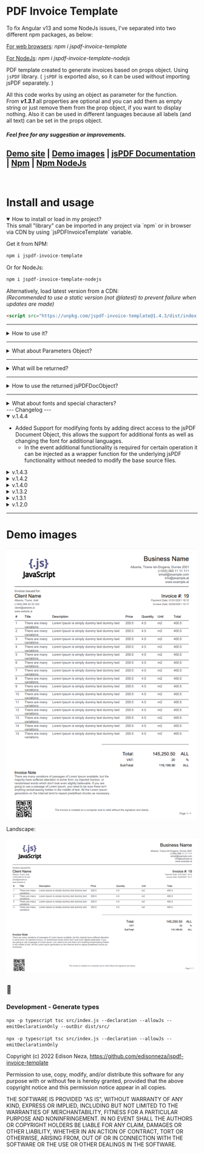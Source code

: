# PDF Invoice Template


To fix Angular v13 and some NodeJs issues, I've separated into two different npm packages, as below:

[For web browsers](https://www.npmjs.com/package/jspdf-invoice-template):    <i>npm i jspdf-invoice-template</i>

[For NodeJs](https://www.npmjs.com/package/jspdf-invoice-template-nodejs):    <i>npm i jspdf-invoice-template-nodejs</i>


PDF template created to generate invoices based on props object. Using `jsPDF` library. ( `jsPDF` is exported also, so it can be used without importing jsPDF separately. )

All this code works by using an object as parameter for the function. <br/>
From <i><b>v1.3.1</b></i> all properties are optional and you can add them as empty string or just remove them from the prop object, if you want to display nothing. Also it can be used in different languages because all labels (and all text) can be set in the props object.

<h4><b><i>Feel free for any suggestion or improvements.</i></b></h4>

## [Demo site](https://edisonneza.github.io/jspdf-invoice-template) | [Demo images](#demo-images) | [jsPDF Documentation](http://raw.githack.com/MrRio/jsPDF/master/docs/) | [Npm](https://www.npmjs.com/package/jspdf-invoice-template) | [Npm NodeJs](https://www.npmjs.com/package/jspdf-invoice-template-nodejs) 
<br/>

# Install and usage
<details open>
<summary>How to install or load in my project?</summary>
This small "library" can be imported in any project via `npm` or in browser via CDN by using `jsPDFInvoiceTemplate` variable. 

Get it from NPM:

```sh
npm i jspdf-invoice-template
```
Or for NodeJs:
```sh
npm i jspdf-invoice-template-nodejs
```

Alternatively, load latest version from a CDN:<br/>
<i>(Recommended to use a static version (not @latest) to prevent failure when updates are made)</i>
```html
<script src="https://unpkg.com/jspdf-invoice-template@1.4.3/dist/index.js"></script>
```
</details>
<hr/>

<details>
<summary>How to use it?</summary>

## Usage

You're ready to start creating your invoice PDF document: 

```javascript
//by importing 
import jsPDFInvoiceTemplate from "jspdf-invoice-template";

//or directly in browser
jsPDFInvoiceTemplate.default( propsObject );


//you can either import the `OutputType` const or `jsPDF` class if you want to create another PDF from scratch (without using the template) 
import jsPDFInvoiceTemplate, { OutputType, jsPDF } from "jspdf-invoice-template";

//or directly in browser
const outputTypes = jsPDFInvoiceTemplate.OutputType;
const jsPDF = jsPDFInvoiceTemplate.jsPDF();

jsPDFInvoiceTemplate.default( propsObject );
```
</details>
<hr/>

<details>
<summary>What about Parameters Object?</summary>

## Parameters object

Just edit the props object and call the function, nothing more... 😊

```javascript
const pdfObject = jsPDFInvoiceTemplate(props); //returns number of pages created

//or in browser
var pdfObject = jsPDFInvoiceTemplate.default(props); //returns number of pages created

var props = {
    outputType: OutputType.Save,
    onJsPDFDocCreation?: (jsPDFDoc: jsPDF) => void, //Allows for additional configuration prior to writing among others, adds support for different languages and symbols
    returnJsPDFDocObject: true,
    fileName: "Invoice 2021",
    orientationLandscape: false,
    compress: true,
    logo: {
        src: "https://raw.githubusercontent.com/edisonneza/jspdf-invoice-template/demo/images/logo.png",
        type: 'PNG', //optional, when src= data:uri (nodejs case)
        width: 53.33, //aspect ratio = width/height
        height: 26.66,
        margin: {
            top: 0, //negative or positive num, from the current position
            left: 0 //negative or positive num, from the current position
        }
    },
    stamp: {
        inAllPages: true, //by default = false, just in the last page
        src: "https://raw.githubusercontent.com/edisonneza/jspdf-invoice-template/demo/images/qr_code.jpg",
        type: 'JPG', //optional, when src= data:uri (nodejs case)
        width: 20, //aspect ratio = width/height
        height: 20,
        margin: {
            top: 0, //negative or positive num, from the current position
            left: 0 //negative or positive num, from the current position
        }
    },
    business: {
        name: "Business Name",
        address: "Albania, Tirane ish-Dogana, Durres 2001",
        phone: "(+355) 069 11 11 111",
        email: "email@example.com",
        email_1: "info@example.al",
        website: "www.example.al",
    },
    contact: {
        label: "Invoice issued for:",
        name: "Client Name",
        address: "Albania, Tirane, Astir",
        phone: "(+355) 069 22 22 222",
        email: "client@website.al",
        otherInfo: "www.website.al",
    },
    invoice: {
        label: "Invoice #: ",
        num: 19,
        invDate: "Payment Date: 01/01/2021 18:12",
        invGenDate: "Invoice Date: 02/02/2021 10:17",
        headerBorder: false,
        tableBodyBorder: false,
        header: [
          {
            title: "#", 
            style: { 
              width: 10 
            } 
          }, 
          { 
            title: "Title",
            style: {
              width: 30
            } 
          }, 
          { 
            title: "Description",
            style: {
              width: 80
            } 
          }, 
          { title: "Price"},
          { title: "Quantity"},
          { title: "Unit"},
          { title: "Total"}
        ],
        table: Array.from(Array(10), (item, index)=>([
            index + 1,
            "There are many variations ",
            "Lorem Ipsum is simply dummy text dummy text ",
            200.5,
            4.5,
            "m2",
            400.5
        ])),
        additionalRows: [{
            col1: 'Total:',
            col2: '145,250.50',
            col3: 'ALL',
            style: {
                fontSize: 14 //optional, default 12
            }
        },
        {
            col1: 'VAT:',
            col2: '20',
            col3: '%',
            style: {
                fontSize: 10 //optional, default 12
            }
        },
        {
            col1: 'SubTotal:',
            col2: '116,199.90',
            col3: 'ALL',
            style: {
                fontSize: 10 //optional, default 12
            }
        }],
        invDescLabel: "Invoice Note",
        invDesc: "There are many variations of passages of Lorem Ipsum available, but the majority have suffered alteration in some form, by injected humour, or randomised words which don't look even slightly believable. If you are going to use a passage of Lorem Ipsum, you need to be sure there isn't anything embarrassing hidden in the middle of text. All the Lorem Ipsum generators on the Internet tend to repeat predefined chunks as necessary.",
    },
    footer: {
        text: "The invoice is created on a computer and is valid without the signature and stamp.",
    },
    pageEnable: true,
    pageLabel: "Page ",
};
```
</details>
<hr/>

<details>
<summary>What will be returned?</summary>
The return object depends on parameters object. See the code below:

```typescript
{
    pagesNumber: number, // (always) - number of pages
    jsPDFDocObject: jsPDF, // if (returnJsPDFDocObject: true) - the doc already created. You can use it to add new content, new  pages.
    blob: Blob, // if (outputType: 'blob') - returns the created pdf file as a Blob object. So you can upload and save it to your server. (Idea from a comment on Twitter)
    dataUriString: string, // if (outputType: 'datauristring')
    arrayBuffer: ArrayBuffer // if (outputType: 'arraybuffer')
}

//store it to a variable and use it wherever you want
var pdfCreated = jsPDFInvoiceTemplate.default({ ...parameters });
var blob = pdfCreated.blob;
//...
var pagesNum = pdfCreated.pagesNumber;
var pdfObject = pdfCreated.jsPDFDocObject;
```
</details>
<hr/>

<details>
<summary>How to use the returned jsPDFDocObject?</summary>

```typescript
//example: create a PDF using the template
var pdfCreated = jsPDFInvoiceTemplate.default({ ...parameters });

//add new page or new content -> see jsPDF documentation
pdfCreated.jsPDFDocObject.addPage();
pdfCreated.jsPDFDocObject.text("Test text", 10, 50);
//...

pdfCreated.jsPDFDocObject.save(); //or .output('<outputTypeHere>');
```
</details>

<hr/>

<details>

<summary>What about fonts and special characters?</summary>
You can use the `onJsPDFDocCreation` property arrow function to hook into configuring the jsPDF functionality as soon as it's initialized.


Allowing the support of multiple languages and currencies for your invoice as outlined in [jsPDF documentation](https://rawgit.com/MrRio/jsPDF/master/docs/):
> Use of Unicode Characters / UTF-8:
The 14 standard fonts in PDF are limited to the ASCII-codepage. If you want to use UTF-8 you have to integrate a custom font, which provides the needed glyphs. 

<b>Example Usage:</b>

```typescript
jsPDFInvoiceTemplate({
  //https://github.com/edisonneza/jspdf-invoice-template/issues/20#issuecomment-1859975854
  onJsPDFDocCreation: (doc: jsPDF) => {
      //var font = "...";
      doc.addFileToVFS('LiberationSans-Regular-normal.ttf', font);
      doc.addFont('LiberationSans-Regular-normal.ttf', 'LiberationSans-Regular', 'normal');
      doc.setFont('LiberationSans-Regular');
      
  },
});
```
</details>

<summary>--- Changelog ---</summary>

<details open>
<summary>v.1.4.4</summary>

  * Added Support for modifying fonts by adding direct access to the jsPDF Document Object, this allows the support for additional fonts as well as changing the font for additional languages.
    - In the event additional functionality is required for certain operation it can be injected as a wrapper function for the underlying jsPDF functionality without needed to modify the base source files.
</details>
<details>
<summary>v.1.4.3</summary>

  * Dynamic rows at the end of the table (total, vat, subtotal etc)
  * Added stamp image at the left bottom of the page (image as a qr code)
</details>

<details>
<summary>v.1.4.2</summary>

  * Separated Nodejs and Web based, into two packages
  * Fixed Image and Blob type (for Nodejs)
</details>

<details>
<summary>v.1.4.0</summary>

  * Added compress option
  * Added custom column style (width) - (FYI: Width-> portrait: 210; landscape: 297)
</details>

<details>
<summary>v.1.3.2</summary>

  * Fixed package entry point
</details>
<details>
<summary>v.1.3.1</summary>

  * Added feature to add or remove columns 
  * Dynamic height in all columns
</details>

<details>
<summary>v.1.2.0</summary>

  * Added returnJsPDFDocObject prop
  * Added support for returning different outputs based on output type prop
  * All parameter object properties are now OPTIONAL
  * Return jspdf doc object, so now can be added new content or edited the pdf file and output it in all types that jsPDF library supports. 
</details>

</details>
<hr/>

# Demo images
![portrait version](https://raw.githubusercontent.com/edisonneza/jspdf-invoice-template/demo/images/portrait_mode.PNG)

Landscape:

![portrait version](https://raw.githubusercontent.com/edisonneza/jspdf-invoice-template/demo/images/landscape_mode.PNG)


## 👋


### Development - Generate types
```
npx -p typescript tsc src/index.js --declaration --allowJs --emitDeclarationOnly --outDir dist/src/

npx -p typescript tsc src/index.js --declaration --allowJs --emitDeclarationOnly 
```

Copyright
(c) 2022 Edison Neza, https://github.com/edisonneza/jspdf-invoice-template

Permission to use, copy, modify, and/or distribute this software for any purpose with or without fee is hereby granted, provided that the above copyright notice and this permission notice appear in all copies.

THE SOFTWARE IS PROVIDED "AS IS", WITHOUT WARRANTY OF ANY KIND,
EXPRESS OR IMPLIED, INCLUDING BUT NOT LIMITED TO THE WARRANTIES OF
MERCHANTABILITY, FITNESS FOR A PARTICULAR PURPOSE AND
NONINFRINGEMENT. IN NO EVENT SHALL THE AUTHORS OR COPYRIGHT HOLDERS BE
LIABLE FOR ANY CLAIM, DAMAGES OR OTHER LIABILITY, WHETHER IN AN ACTION
OF CONTRACT, TORT OR OTHERWISE, ARISING FROM, OUT OF OR IN CONNECTION
WITH THE SOFTWARE OR THE USE OR OTHER DEALINGS IN THE SOFTWARE.
